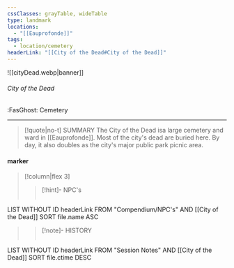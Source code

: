 ```yaml
---
cssClasses: grayTable, wideTable
type: landmark
locations:
  - "[[Eauprofonde]]"
tags:
  - location/cemetery
headerLink: "[[City of the Dead#City of the Dead]]"
---
```


![[cityDead.webp|banner]]
###### City of the Dead
<span class="sub2">:FasGhost: Cemetery</span>
___

> [!quote|no-t] SUMMARY
>The City of the Dead isa large cemetery and ward in [[Eauprofonde]]. Most of the city's dead are buried here. By day, it also doubles as the city's major public park picnic area.
<span class="clearfix"></span>

#### marker
> [!column|flex 3]
> > [!hint]-  NPC's
> >```dataview
LIST WITHOUT ID headerLink
FROM "Compendium/NPC's" AND [[City of the Dead]]
SORT file.name ASC
> 
>> [!note]- HISTORY
>>```dataview
LIST WITHOUT ID headerLink
FROM "Session Notes" AND [[City of the Dead]]
SORT file.ctime DESC